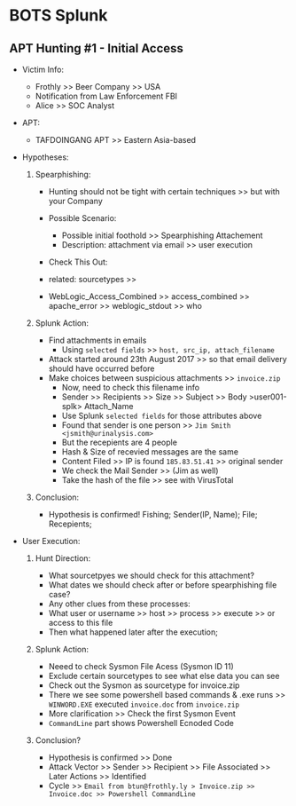 # BOTS Splunk
## APT Hunting #1 - Initial Access
- Victim Info:
    - Frothly >> Beer Company >> USA
    - Notification from Law Enforcement FBI
    - Alice >> SOC Analyst

- APT:
    - TAFDOINGANG APT >> Eastern Asia-based

- Hypotheses:
    1. Spearphishing:
        - Hunting should not be tight with certain techniques >> but with your Company

        - Possible Scenario:
            - Possible initial foothold >> Spearphishing Attachement
            - Description: attachment via email >> user execution

        - Check This Out:
        - related: sourcetypes >>
        - WebLogic_Access_Combined >> access_combined >> apache_error >> weblogic_stdout >> who

    2. Splunk Action:
        - Find attachments in emails
            - Using `selected fields` >> `host, src_ip, attach_filename`
        - Attack started around 23th August 2017 >> so that email delivery should have occurred before
        - Make choices between suspicious attachments >> `invoice.zip`
            - Now, need to check this filename info
            - Sender >> Recipients >> Size >> Subject >> Body >user001-splk> Attach_Name
            - Use Splunk `selected fields` for those attributes above
            - Found that sender is one person >> `Jim Smith <jsmith@urinalysis.com>`
            - But the recepients are 4 people
            - Hash & Size of recevied messages are the same
            - Content Filed >> IP is found `185.83.51.41` >> original sender
            - We check the Mail Sender >> (Jim as well)
            - Take the hash of the file >> see with VirusTotal

    3. Conclusion:
        - Hypothesis is confirmed! Fishing; Sender(IP, Name); File; Recepients;

- User Execution:
    1. Hunt Direction:
        - What sourcetpyes we should check for this attachment?
        - What dates we should check after or before spearphishing file case?
        - Any other clues from these processes:
        - What user or username >> host >> process >> execute  >> or access to this file
        - Then what happened later after the execution;

    2. Splunk Action:
        - Neeed to check Sysmon File Acess (Sysmon ID 11)
        - Exclude certain sourcetypes to see what else data you can see
        - Check out the Sysmon as sourcetype for invoice.zip
        - There we see some powershell based commands & .exe runs >> `WINWORD.EXE` executed `invoice.doc` from `invoice.zip`
        - More clarification >> Check the first Sysmon Event
        - `CommandLine` part shows Powershell Ecnoded Code

    3. Conclusion?
        - Hypothesis is confirmed >> Done
        - Attack Vector >> Sender >> Recipient >> File Associated >> Later Actions >> Identified
        - Cycle >> `Email from btun@frothly.ly > Invoice.zip >> Invoice.doc >> Powershell CommandLine`
